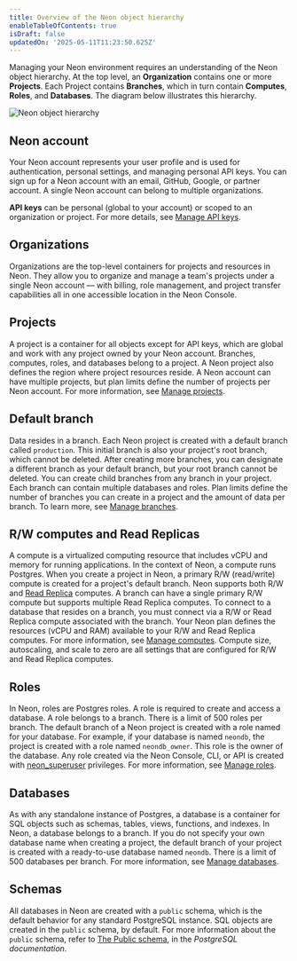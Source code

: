 ```yaml
---
title: Overview of the Neon object hierarchy
enableTableOfContents: true
isDraft: false
updatedOn: '2025-05-11T11:23:50.625Z'
---
```


Managing your Neon environment requires an understanding of the Neon object hierarchy. At the top level, an **Organization** contains one or more **Projects**. Each Project contains **Branches**, which in turn contain **Computes**, **Roles**, and **Databases**. The diagram below illustrates this hierarchy.

![Neon object hierarchy](/docs/manage/neon_object_hierarchy.jpg)

## Neon account

Your Neon account represents your user profile and is used for authentication, personal settings, and managing personal API keys. You can sign up for a Neon account with an email, GitHub, Google, or partner account. A single Neon account can belong to multiple organizations.

**API keys** can be personal (global to your account) or scoped to an organization or project. For more details, see [Manage API keys](/docs/manage/api-keys).

## Organizations

Organizations are the top-level containers for projects and resources in Neon. They allow you to organize and manage a team's projects under a single Neon account — with billing, role management, and project transfer capabilities all in one accessible location in the Neon Console.

## Projects

A project is a container for all objects except for API keys, which are global and work with any project owned by your Neon account. Branches, computes, roles, and databases belong to a project. A Neon project also defines the region where project resources reside. A Neon account can have multiple projects, but plan limits define the number of projects per Neon account. For more information, see [Manage projects](/docs/manage/projects).

## Default branch

Data resides in a branch. Each Neon project is created with a default branch called `production`. This initial branch is also your project's root branch, which cannot be deleted. After creating more branches, you can designate a different branch as your default branch, but your root branch cannot be deleted. You can create child branches from any branch in your project. Each branch can contain multiple databases and roles. Plan limits define the number of branches you can create in a project and the amount of data per branch. To learn more, see [Manage branches](/docs/manage/branches).

## R/W computes and Read Replicas

A compute is a virtualized computing resource that includes vCPU and memory for running applications. In the context of Neon, a compute runs Postgres. When you create a project in Neon, a primary R/W (read/write) compute is created for a project's default branch. Neon supports both R/W and [Read Replica](/docs/introduction/read-replicas) computes. A branch can have a single primary R/W compute but supports multiple Read Replica computes. To connect to a database that resides on a branch, you must connect via a R/W or Read Replica compute associated with the branch. Your Neon plan defines the resources (vCPU and RAM) available to your R/W and Read Replica computes. For more information, see [Manage computes](/docs/manage/computes). Compute size, autoscaling, and scale to zero are all settings that are configured for R/W and Read Replica computes.

## Roles

In Neon, roles are Postgres roles. A role is required to create and access a database. A role belongs to a branch. There is a limit of 500 roles per branch. The default branch of a Neon project is created with a role named for your database. For example, if your database is named `neondb`, the project is created with a role named `neondb_owner`. This role is the owner of the database. Any role created via the Neon Console, CLI, or API is created with [neon_superuser](/docs/manage/roles#the-neonsuperuser-role) privileges. For more information, see [Manage roles](/docs/manage/roles).

## Databases

As with any standalone instance of Postgres, a database is a container for SQL objects such as schemas, tables, views, functions, and indexes. In Neon, a database belongs to a branch. If you do not specify your own database name when creating a project, the default branch of your project is created with a ready-to-use database named `neondb`. There is a limit of 500 databases per branch. For more information, see [Manage databases](/docs/manage/databases).

## Schemas

All databases in Neon are created with a `public` schema, which is the default behavior for any standard PostgreSQL instance. SQL objects are created in the `public` schema, by default. For more information about the `public` schema, refer to [The Public schema](https://www.postgresql.org/docs/current/ddl-schemas.html#DDL-SCHEMAS-PUBLIC), in the _PostgreSQL documentation_.
